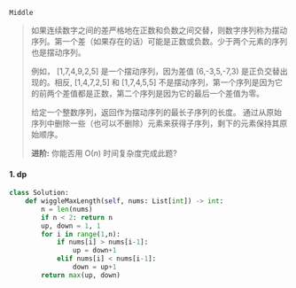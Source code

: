 `Middle`

> 如果连续数字之间的差严格地在正数和负数之间交替，则数字序列称为摆动序列。第一个差（如果存在的话）可能是正数或负数。少于两个元素的序列也是摆动序列。
>
> 例如， [1,7,4,9,2,5] 是一个摆动序列，因为差值 (6,-3,5,-7,3) 是正负交替出现的。相反, [1,4,7,2,5] 和 [1,7,4,5,5] 不是摆动序列，第一个序列是因为它的前两个差值都是正数，第二个序列是因为它的最后一个差值为零。
>
> 给定一个整数序列，返回作为摆动序列的最长子序列的长度。 通过从原始序列中删除一些（也可以不删除）元素来获得子序列，剩下的元素保持其原始顺序。
>
> **进阶:**
> 你能否用 O(*n*) 时间复杂度完成此题?

#### 1.  dp

```python
class Solution:
    def wiggleMaxLength(self, nums: List[int]) -> int:
        n = len(nums)
        if n < 2: return n
        up, down = 1, 1
        for i in range(1,n):
            if nums[i] > nums[i-1]:
                up = down+1
            elif nums[i] < nums[i-1]:
                down = up+1
        return max(up, down)
```

